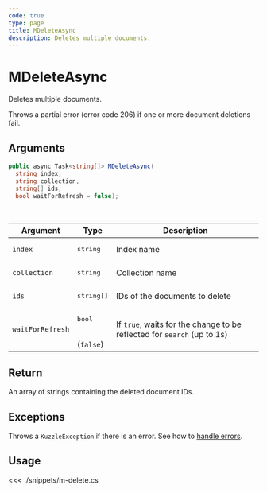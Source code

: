 ```yaml
---
code: true
type: page
title: MDeleteAsync
description: Deletes multiple documents.
---
```


# MDeleteAsync

Deletes multiple documents.

Throws a partial error (error code 206) if one or more document deletions fail.

## Arguments

```csharp
public async Task<string[]> MDeleteAsync(
  string index, 
  string collection, 
  string[] ids, 
  bool waitForRefresh = false);

```

<br/>

| Argument     | Type                                      | Description                    |
| ------------ | ----------------------------------------- | ------------------------------ |
| `index`      | <pre>string</pre>             | Index name                     |
| `collection` | <pre>string</pre>             | Collection name                |
| `ids`        | <pre>string[]</pre> | IDs of the documents to delete |
| `waitForRefresh`   | <pre>bool</pre><br/>(`false`)       | If `true`, waits for the change to be reflected for `search` (up to 1s)           |

## Return

An array of strings containing the deleted document IDs.

## Exceptions

Throws a `KuzzleException` if there is an error. See how to [handle errors](/sdk/csharp/1/essentials/error-handling).

## Usage

<<< ./snippets/m-delete.cs
